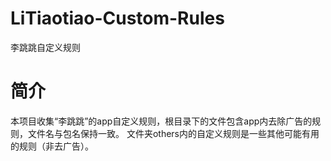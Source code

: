 # LiTiaotiao-Custom-Rules
李跳跳自定义规则

# 简介
本项目收集“李跳跳”的app自定义规则，根目录下的文件包含app内去除广告的规则，文件名与包名保持一致。
文件夹others内的自定义规则是一些其他可能有用的规则（非去广告）。
